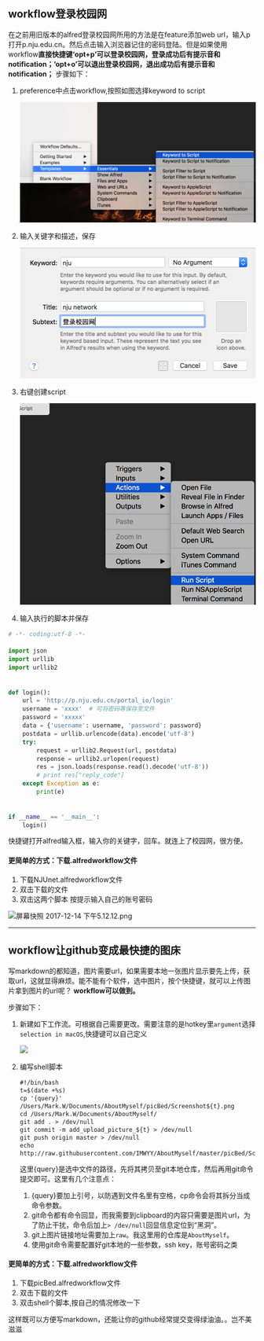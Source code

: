 
## workflow登录校园网

在之前用旧版本的alfred登录校园网所用的方法是在feature添加web url，输入p打开p.nju.edu.cn。然后点击输入浏览器记住的密码登陆。但是如果使用workflow**直接快捷键‘opt+p’可以登录校园网，登录成功后有提示音和notification；‘opt+o’可以退出登录校园网，退出成功后有提示音和notification；** 步骤如下：

1. preference中点击workflow,按照如图选择keyword to script

	![](images/alfred1.png)
	
2. 输入关键字和描述，保存

	![](images/alfred2.png)

3. 右键创建script

	![](images/alfred3.png)

4. 输入执行的脚本并保存

```python
# -*- coding:utf-8 -*-

import json
import urllib
import urllib2


def login():
    url = 'http://p.nju.edu.cn/portal_io/login'
    username = 'xxxx'  # 可将密码等保存至文件
    password = 'xxxxx'
    data = {'username': username, 'password': password}
    postdata = urllib.urlencode(data).encode('utf-8')
    try:
        request = urllib2.Request(url, postdata)
        response = urllib2.urlopen(request)
        res = json.loads(response.read().decode('utf-8'))
        # print res["reply_code"]
    except Exception as e:
        print(e)
        
        
if __name__ == '__main__':
    login()
```
快捷键打开alfred输入框，输入你的关键字，回车。就连上了校园网，很方便。


#### 更简单的方式：下载.alfredworkflow文件

1. 下载NJUnet.alfredworkflow文件
2. 双击下载的文件
3. 双击这两个脚本 按提示输入自己的账号密码

![屏幕快照 2017-12-14 下午5.12.12.png](http://upload-images.jianshu.io/upload_images/7054861-6194aff17a77a040.png?imageMogr2/auto-orient/strip%7CimageView2/2/w/1240)

---

## workflow让github变成最快捷的图床

写markdown的都知道，图片需要url，如果需要本地一张图片显示要先上传，获取url，这就显得麻烦。能不能有个软件，选中图片，按个快捷键，就可以上传图片拿到图片的url呢？ **workflow可以做到。** 
	
步骤如下：

1. 新建如下工作流。可根据自己需要更改。需要注意的是hotkey里`argument`选择`selection in macOS`,快捷键可以自己定义

	![](http://raw.githubusercontent.com/IMWYY/AboutMyself/master/picBed/Screenshot1516420691.png)

2. 编写shell脚本

	```shell
	#!/bin/bash
	t=$(date +%s)
	cp '{query}' /Users/Mark.W/Documents/AboutMyself/picBed/Screenshot${t}.png
	cd /Users/Mark.W/Documents/AboutMyself/ 
	git add . > /dev/null
	git commit -m add_upload_picture_${t} > /dev/null
	git push origin master > /dev/null
	echo http://raw.githubusercontent.com/IMWYY/AboutMyself/master/picBed/Screenshot${t}.png
	```

	这里{query}是选中文件的路径，先将其拷贝至git本地仓库，然后再用git命令提交即可。这里有几个注意点：
	1. {query}要加上引号，以防遇到文件名里有空格，cp命令会将其拆分当成命令参数。
	2. git命令都有命令回显，而我需要到clipboard的内容只需要是图片url，为了防止干扰，命令后加上`> /dev/null`回显信息定位到“黑洞”。
	3. git上图片链接地址需要加上`raw`。我这里用的仓库是`AboutMyself`。
	4. 使用git命令需要配置好git本地的一些参数，ssh key，账号密码之类

#### 更简单的方式：下载.alfredworkflow文件

1. 下载picBed.alfredworkflow文件
2. 双击下载的文件
3. 双击shell个脚本,按自己的情况修改一下

这样既可以方便写markdown，还能让你的github经常提交变得绿油油。。岂不美滋滋